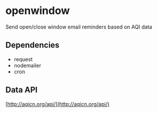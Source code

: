 # openwindow
Send open/close window email reminders based on AQI data

## Dependencies
- request
- nodemailer
- cron

## Data API
[http://aqicn.org/api/](http://aqicn.org/api/)
